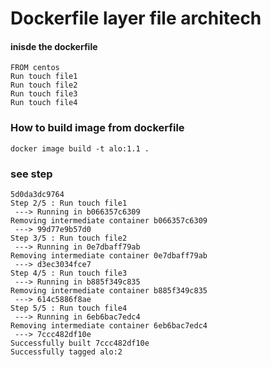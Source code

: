 # Dockerfile layer file architech
#### inisde the dockerfile
```
FROM centos
Run touch file1
Run touch file2
Run touch file3
Run touch file4
```
### How to build image from dockerfile
```
docker image build -t alo:1.1 .
```
### see step

```
5d0da3dc9764
Step 2/5 : Run touch file1
 ---> Running in b066357c6309
Removing intermediate container b066357c6309
 ---> 99d77e9b57d0
Step 3/5 : Run touch file2
 ---> Running in 0e7dbaff79ab
Removing intermediate container 0e7dbaff79ab
 ---> d3ec3034fce7
Step 4/5 : Run touch file3
 ---> Running in b885f349c835
Removing intermediate container b885f349c835
 ---> 614c5886f8ae
Step 5/5 : Run touch file4
 ---> Running in 6eb6bac7edc4
Removing intermediate container 6eb6bac7edc4
 ---> 7ccc482df10e
Successfully built 7ccc482df10e
Successfully tagged alo:2
```
